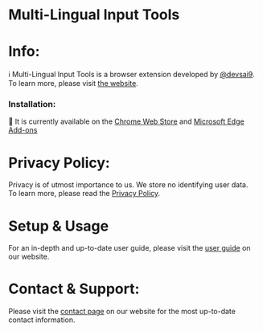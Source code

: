# Multi-Lingual Input Tools

# Info:
ℹ️ Multi-Lingual Input Tools is a browser extension developed by [@devsai9](https://github.com/devsai9).<br>
To learn more, please visit [the website](https://multi-lingual.extensions.saisiddhish.me/guide/about).

### Installation:
🛒 It is currently available on the [Chrome Web Store](https://chrome.google.com/webstore/detail/multi-lingual-input-tools/dkbgodmmblfcnfledmedmepimmpebnjo?hl=en) and [Microsoft Edge Add-ons](https://microsoftedge.microsoft.com/addons/detail/multilingual-input-tools/aoehggnalolhonphifnooepocfjpghfl)

# Privacy Policy:
Privacy is of utmost importance to us. We store no identifying user data.<br>
To learn more, please read the [Privacy Policy](PRIVACY.md).

# Setup & Usage
For an in-depth and up-to-date user guide, please visit the [user guide](https://multi-lingual.extensions.saisiddhish.me/guide/user-guide) on our website.

# Contact & Support: 
Please visit the [contact page](https://multi-lingual.extensions.saisiddhish.me/guide/contact) on our website for the most up-to-date contact information.
